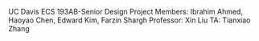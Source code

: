 UC Davis ECS 193AB-Senior Design Project 
Members: Ibrahim Ahmed, Haoyao Chen, Edward Kim, Farzin Shargh 
Professor: Xin Liu
TA: Tianxiao Zhang
